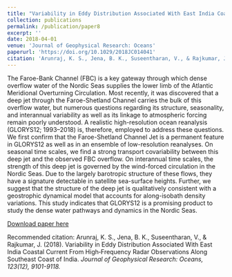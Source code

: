 ```yaml
---
title: "Variability in Eddy Distribution Associated With East India Coastal Current From High-Frequency Radar Observations Along Southeast Coast of India"
collection: publications
permalink: /publication/paper8
excerpt: ''
date: 2018-04-01
venue: 'Journal of Geophysical Research: Oceans'
paperurl: 'https://doi.org/10.1029/2018JC014041'
citation: 'Arunraj, K. S., Jena, B. K., Suseentharan, V., & Rajkumar, J. (2018). Variability in Eddy Distribution Associated With East India Coastal Current From High‐Frequency Radar Observations Along Southeast Coast of India. Journal of Geophysical Research: Oceans, 123(12), 9101-9118.'
---
```

The Faroe-Bank Channel (FBC) is a key gateway through which dense overflow water of the Nordic Seas supplies the lower limb of the Atlantic Meridional Overturning Circulation. Most recently, it was discovered that a deep jet through the Faroe-Shetland Channel carries the bulk of this overflow water, but numerous questions regarding its structure, seasonality, and interannual variability as well as its linkage to atmospheric forcing remain poorly understood. A realistic high-resolution ocean reanalysis (GLORYS12; 1993–2018) is, therefore, employed to address these questions. We first confirm that the Faroe-Shetland Channel Jet is a permanent feature in GLORYS12 as well as in an ensemble of low-resolution reanalyses. On seasonal time scales, we find a strong transport covariability between this deep jet and the observed FBC overflow. On interannual time scales, the strength of this deep jet is governed by the wind-forced circulation in the Nordic Seas. Due to the largely barotropic structure of these flows, they have a signature detectable in satellite sea-surface heights. Further, we suggest that the structure of the deep jet is qualitatively consistent with a geostrophic dynamical model that accounts for along-isobath density variations. This study indicates that GLORYS12 is a promising product to study the dense water pathways and dynamics in the Nordic Seas.

[Download paper here](https://doi.org/10.1029/2018JC014041)

Recommended citation: Arunraj, K. S., Jena, B. K., Suseentharan, V., & Rajkumar, J. (2018). Variability in Eddy Distribution Associated With East India Coastal Current From High‐Frequency Radar Observations Along Southeast Coast of India. <i>Journal of Geophysical Research: Oceans<i>, 123(12), 9101-9118.

